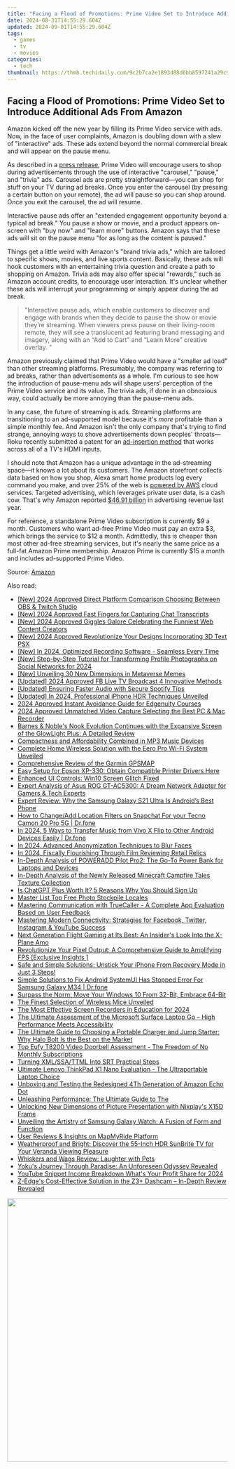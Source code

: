 ```yaml
---
title: "Facing a Flood of Promotions: Prime Video Set to Introduce Additional Ads From Amazon"
date: 2024-08-31T14:55:29.604Z
updated: 2024-09-01T14:55:29.604Z
tags:
  - games
  - tv
  - movies
categories:
  - tech
thumbnail: https://thmb.techidaily.com/9c2b7ca2e1893d88d6bb8597241a29c970bfa10f3bf7e355bd7f5437be375738.jpg
---
```


## Facing a Flood of Promotions: Prime Video Set to Introduce Additional Ads From Amazon

Amazon kicked off the new year by filling its Prime Video service with ads. Now, in the face of user complaints, Amazon is doubling down with a slew of "interactive" ads. These ads extend beyond the normal commercial break and will appear on the pause menu.

 As described in a [press release](https://advertising.amazon.com/blog/amazon-ads-announces-three-new-streaming-tv-ad-formats), Prime Video will encourage users to shop during advertisements through the use of interactive "carousel," "pause," and "trivia" ads. Carousel ads are pretty straightforward—you can shop for stuff on your TV during ad breaks. Once you enter the carousel (by pressing a certain button on your remote), the ad will pause so you can shop around. Once you exit the carousel, the ad will resume.

 Interactive pause ads offer an "extended engagement opportunity beyond a typical ad break." You pause a show or movie, and a product appears on-screen with "buy now" and "learn more" buttons. Amazon says that these ads will sit on the pause menu "for as long as the content is paused."

 Things get a little weird with Amazon's "brand trivia ads," which are tailored to specific shows, movies, and live sports content. Basically, these ads will hook customers with an entertaining trivia question and create a path to shopping on Amazon. Trivia ads may also offer special "rewards," such as Amazon account credits, to encourage user interaction. It's unclear whether these ads will interrupt your programming or simply appear during the ad break.

> "Interactive pause ads, which enable customers to discover and engage with brands when they decide to pause the show or movie they’re streaming. When viewers press pause on their living-room remote, they will see a translucent ad featuring brand messaging and imagery, along with an “Add to Cart” and “Learn More” creative overlay. "

 Amazon previously claimed that Prime Video would have a "smaller ad load" than other streaming platforms. Presumably, the company was referring to ad breaks, rather than advertisements as a whole. I'm curious to see how the introduction of pause-menu ads will shape users' perception of the Prime Video service and its value. The trivia ads, if done in an obnoxious way, could actually be more annoying than the pause-menu ads.

 In any case, the future of streaming is ads. Streaming platforms are transitioning to an ad-supported model because it's _more_ profitable than a simple monthly fee. And Amazon isn't the only company that's trying to find strange, annoying ways to shove advertisements down peoples' throats—Roku recently submitted a patent for an [ad-insertion method](https://www.designrush.com/news/roku-tv-may-display-tailored-ads-every-time-you-pause#:~:text=The%20patent%20application%20for%20%E2%80%9CHDMI,other%20displays%20connected%20via%20HDMI) that works across all of a TV's HDMI inputs.

 I should note that Amazon has a unique advantage in the ad-streaming space—it knows a lot about its customers. The Amazon storefront collects data based on how you shop, Alexa smart home products log every command you make, and over 25% of the web is [powered by AWS](https://www.statista.com/statistics/967365/worldwide-cloud-infrastructure-services-market-share-vendor/#:~:text=In%20the%20fourth%20quarter%20of,with%2010%20percent%20market%20share) cloud services. Targeted advertising, which leverages private user data, is a cash cow. That's why Amazon reported [$46.91 billion](https://www.statista.com/statistics/259814/amazons-worldwide-advertising-revenue-development/) in advertising revenue last year.

 For reference, a standalone Prime Video subscription is currently $9 a month. Customers who want ad-free Prime Video must pay an extra $3, which brings the service to $12 a month. Admittedly, this is cheaper than most other ad-free streaming services, but it's nearly the same price as a full-fat Amazon Prime membership. Amazon Prime is currently $15 a month and includes ad-supported Prime Video.

 Source: [Amazon](https://advertising.amazon.com/blog/amazon-ads-announces-three-new-streaming-tv-ad-formats)

<ins class="adsbygoogle"
     style="display:block"
     data-ad-format="autorelaxed"
     data-ad-client="ca-pub-7571918770474297"
     data-ad-slot="1223367746"></ins>



<ins class="adsbygoogle"
     style="display:block"
     data-ad-client="ca-pub-7571918770474297"
     data-ad-slot="8358498916"
     data-ad-format="auto"
     data-full-width-responsive="true"></ins>

<span class="atpl-alsoreadstyle">Also read:</span>
<div><ul>
<li><a href="https://video-screen-grab.techidaily.com/new-2024-approved-direct-platform-comparison-choosing-between-obs-and-twitch-studio/"><u>[New] 2024 Approved  Direct Platform Comparison  Choosing Between OBS & Twitch Studio</u></a></li>
<li><a href="https://screen-mirroring-recording.techidaily.com/new-2024-approved-fast-fingers-for-capturing-chat-transcripts/"><u>[New] 2024 Approved  Fast Fingers for Capturing Chat Transcripts</u></a></li>
<li><a href="https://youtube-docs.techidaily.com/024-approved-giggles-galore-celebrating-the-funniest-web-content-creators/"><u>[New] 2024 Approved  Giggles Galore  Celebrating the Funniest Web Content Creators</u></a></li>
<li><a href="https://fox-boxes.techidaily.com/new-2024-approved-revolutionize-your-designs-incorporating-3d-text-psx/"><u>[New] 2024 Approved  Revolutionize Your Designs  Incorporating 3D Text PSX</u></a></li>
<li><a href="https://remote-screen-capture.techidaily.com/new-in-2024-optimized-recording-software-seamless-every-time/"><u>[New] In 2024, Optimized Recording Software - Seamless Every Time</u></a></li>
<li><a href="https://instagram-clips.techidaily.com/new-step-by-step-tutorial-for-transforming-profile-photographs-on-social-networks-for-2024/"><u>[New] Step-by-Step Tutorial for Transforming Profile Photographs on Social Networks for 2024</u></a></li>
<li><a href="https://some-guidance.techidaily.com/new-unveiling-30-new-dimensions-in-metaverse-memes/"><u>[New] Unveiling 30 New Dimensions in Metaverse Memes</u></a></li>
<li><a href="https://facebook-video-recording.techidaily.com/updated-2024-approved-fb-live-tv-broadcast-4-innovative-methods/"><u>[Updated] 2024 Approved  FB Live TV Broadcast  4 Innovative Methods</u></a></li>
<li><a href="https://vp-tips.techidaily.com/updated-ensuring-faster-audio-with-secure-spotify-tips/"><u>[Updated] Ensuring Faster Audio with Secure Spotify Tips</u></a></li>
<li><a href="https://fox-friendly.techidaily.com/updated-in-2024-professional-iphone-hdr-techniques-unveiled/"><u>[Updated] In 2024, Professional iPhone HDR Techniques Unveiled</u></a></li>
<li><a href="https://fox-info.techidaily.com/2024-approved-instant-avoidance-guide-for-edgenuity-courses/"><u>2024 Approved  Instant Avoidance Guide for Edgenuity Courses</u></a></li>
<li><a href="https://desktop-recording.techidaily.com/2024-approved-unmatched-video-capture-selecting-the-best-pc-and-mac-recorder/"><u>2024 Approved  Unmatched Video Capture  Selecting the Best PC & Mac Recorder</u></a></li>
<li><a href="https://buynow-reviews.techidaily.com/barnes-and-nobles-nook-evolution-continues-with-the-expansive-screen-of-the-glowlight-plus-a-detailed-review/"><u>Barnes & Noble's Nook Evolution Continues with the Expansive Screen of the GlowLight Plus: A Detailed Review</u></a></li>
<li><a href="https://buynow-reviews.techidaily.com/compactness-and-affordability-combined-in-mp3-music-devices/"><u>Compactness and Affordability Combined in MP3 Music Devices</u></a></li>
<li><a href="https://buynow-reviews.techidaily.com/complete-home-wireless-solution-with-the-eero-pro-wi-fi-system-unveiled/"><u>Complete Home Wireless Solution with the Eero Pro Wi-Fi System Unveiled</u></a></li>
<li><a href="https://buynow-reviews.techidaily.com/comprehensive-review-of-the-garmin-gpsmap/"><u>Comprehensive Review of the Garmin GPSMAP</u></a></li>
<li><a href="https://hardware-updates.techidaily.com/easy-setup-for-epson-xp-330-obtain-compatible-printer-drivers-here/"><u>Easy Setup for Epson XP-330: Obtain Compatible Printer Drivers Here</u></a></li>
<li><a href="https://network-issues.techidaily.com/enhanced-ui-controls-win10-screen-glitch-fixed/"><u>Enhanced UI Controls: Win10 Screen Glitch Fixed</u></a></li>
<li><a href="https://buynow-reviews.techidaily.com/expert-analysis-of-asus-rog-gt-ac5300-a-dream-network-adapter-for-gamers-and-tech-experts/"><u>Expert Analysis of Asus ROG GT-AC5300: A Dream Network Adapter for Gamers & Tech Experts</u></a></li>
<li><a href="https://buynow-reviews.techidaily.com/expert-review-why-the-samsung-galaxy-s21-ultra-is-androids-best-phone/"><u>Expert Review: Why the Samsung Galaxy S21 Ultra Is Android’s Best Phone</u></a></li>
<li><a href="https://review-topics.techidaily.com/how-to-changeadd-location-filters-on-snapchat-for-your-tecno-camon-20-pro-5g-drfone-by-drfone-virtual-android/"><u>How to Change/Add Location Filters on Snapchat For your Tecno Camon 20 Pro 5G | Dr.fone</u></a></li>
<li><a href="https://android-transfer.techidaily.com/in-2024-5-ways-to-transfer-music-from-vivo-x-flip-to-other-android-devices-easily-drfone-by-drfone-transfer-from-android-transfer-from-android/"><u>In 2024, 5 Ways to Transfer Music from Vivo X Flip to Other Android Devices Easily | Dr.fone</u></a></li>
<li><a href="https://extra-lessons.techidaily.com/in-2024-advanced-anonymization-techniques-to-blur-faces/"><u>In 2024, Advanced Anonymization  Techniques to Blur Faces</u></a></li>
<li><a href="https://youtube-stream.techidaily.com/in-2024-fiscally-flourishing-through-film-reviewing-retail-relics/"><u>In 2024, Fiscally Flourishing Through Film  Reviewing Retail Relics</u></a></li>
<li><a href="https://buynow-reviews.techidaily.com/in-depth-analysis-of-poweradd-pilot-pro2-the-go-to-power-bank-for-laptops-and-devices/"><u>In-Depth Analysis of POWERADD Pilot Pro2: The Go-To Power Bank for Laptops and Devices</u></a></li>
<li><a href="https://buynow-reviews.techidaily.com/in-depth-analysis-of-the-newly-released-minecraft-campfire-tales-texture-collection/"><u>In-Depth Analysis of the Newly Released Minecraft Campfire Tales Texture Collection</u></a></li>
<li><a href="https://buynow-reviews.techidaily.com/is-chatgpt-plus-worth-it-5-reasons-why-you-should-sign-up/"><u>Is ChatGPT Plus Worth It? 5 Reasons Why You Should Sign Up</u></a></li>
<li><a href="https://extra-hints.techidaily.com/master-list-top-free-photo-stockpile-locales/"><u>Master List  Top Free Photo Stockpile Locales</u></a></li>
<li><a href="https://buynow-reviews.techidaily.com/mastering-communication-with-truecaller-a-complete-app-evaluation-based-on-user-feedback/"><u>Mastering Communication with TrueCaller - A Complete App Evaluation Based on User Feedback</u></a></li>
<li><a href="https://win-forum.techidaily.com/mastering-modern-connectivity-strategies-for-facebook-twitter-instagram-and-youtube-success/"><u>Mastering Modern Connectivity: Strategies for Facebook, Twitter, Instagram & YouTube Success</u></a></li>
<li><a href="https://buynow-reviews.techidaily.com/next-generation-flight-gaming-at-its-best-an-insiders-look-into-the-x-plane-amo/"><u>Next Generation Flight Gaming at Its Best: An Insider's Look Into the X-Plane Amo</u></a></li>
<li><a href="https://tech-savvy.techidaily.com/revolutionize-your-pixel-output-a-comprehensive-guide-to-amplifying-fps-exclusive-insights/"><u>Revolutionize Your Pixel Output: A Comprehensive Guide to Amplifying FPS [Exclusive Insights ]</u></a></li>
<li><a href="https://os-tips.techidaily.com/safe-and-simple-solutions-unstick-your-iphone-from-recovery-mode-in-just-3-steps/"><u>Safe and Simple Solutions: Unstick Your iPhone From Recovery Mode in Just 3 Steps!</u></a></li>
<li><a href="https://fix-guide.techidaily.com/simple-solutions-to-fix-android-systemui-has-stopped-error-for-samsung-galaxy-m34-drfone-by-drfone-fix-android-problems-fix-android-problems/"><u>Simple Solutions to Fix Android SystemUI Has Stopped Error For Samsung Galaxy M34 | Dr.fone</u></a></li>
<li><a href="https://buynow-reviews.techidaily.com/surpass-the-norm-move-your-windows-10-from-32-bit-embrace-64-bit/"><u>Surpass the Norm: Move Your Windows 10 From 32-Bit, Embrace 64-Bit</u></a></li>
<li><a href="https://buynow-reviews.techidaily.com/the-finest-selection-of-wireless-mice-unveiled/"><u>The Finest Selection of Wireless Mice Unveiled</u></a></li>
<li><a href="https://screen-mirroring-recording.techidaily.com/the-most-effective-screen-recorders-in-education-for-2024/"><u>The Most Effective Screen Recorders in Education for 2024</u></a></li>
<li><a href="https://buynow-reviews.techidaily.com/the-ultimate-assessment-of-the-microsoft-surface-laptop-go-high-performance-meets-accessibility/"><u>The Ultimate Assessment of the Microsoft Surface Laptop Go – High Performance Meets Accessibility</u></a></li>
<li><a href="https://buynow-reviews.techidaily.com/the-ultimate-guide-to-choosing-a-portable-charger-and-jump-starter-why-halo-bolt-is-the-best-on-the-market/"><u>The Ultimate Guide to Choosing a Portable Charger and Jump Starter: Why Halo Bolt Is the Best on the Market</u></a></li>
<li><a href="https://buynow-reviews.techidaily.com/top-eufy-t8200-video-doorbell-assessment-the-freedom-of-no-monthly-subscriptions/"><u>Top Eufy T8200 Video Doorbell Assessment - The Freedom of No Monthly Subscriptions</u></a></li>
<li><a href="https://extra-hints.techidaily.com/turning-xmlssattml-into-srt-practical-steps/"><u>Turning XML/SSA/TTML Into SRT  Practical Steps</u></a></li>
<li><a href="https://buynow-reviews.techidaily.com/ultimate-lenovo-thinkpad-x1-nano-evaluation-the-ultraportable-laptop-choice/"><u>Ultimate Lenovo ThinkPad X1 Nano Evaluation - The Ultraportable Laptop Choice</u></a></li>
<li><a href="https://buynow-reviews.techidaily.com/unboxing-and-testing-the-redesigned-4th-generation-of-amazon-echo-dot/"><u>Unboxing and Testing the Redesigned 4Th Generation of Amazon Echo Dot</u></a></li>
<li><a href="https://buynow-reviews.techidaily.com/unleashing-performance-the-ultimate-guide-to-the/"><u>Unleashing Performance: The Ultimate Guide to The</u></a></li>
<li><a href="https://buynow-reviews.techidaily.com/unlocking-new-dimensions-of-picture-presentation-with-nixplays-x15d-frame/"><u>Unlocking New Dimensions of Picture Presentation with Nixplay's X15D Frame</u></a></li>
<li><a href="https://buynow-reviews.techidaily.com/unveiling-the-artistry-of-samsung-galaxy-watch-a-fusion-of-form-and-function/"><u>Unveiling the Artistry of Samsung Galaxy Watch: A Fusion of Form and Function</u></a></li>
<li><a href="https://buynow-reviews.techidaily.com/user-reviews-and-insights-on-mapmyride-platform/"><u>User Reviews & Insights on MapMyRide Platform</u></a></li>
<li><a href="https://buynow-reviews.techidaily.com/weatherproof-and-bright-discover-the-55-inch-hdr-sunbrite-tv-for-your-veranda-viewing-pleasure/"><u>Weatherproof and Bright: Discover the 55-Inch HDR SunBrite TV for Your Veranda Viewing Pleasure</u></a></li>
<li><a href="https://buynow-reviews.techidaily.com/whiskers-and-wags-review-laughter-with-pets/"><u>Whiskers and Wags Review: Laughter with Pets</u></a></li>
<li><a href="https://buynow-reviews.techidaily.com/yokus-journey-through-paradise-an-unforeseen-odyssey-revealed/"><u>Yoku's Journey Through Paradise: An Unforeseen Odyssey Revealed</u></a></li>
<li><a href="https://facebook-video-share.techidaily.com/youtube-snippet-income-breakdown-whats-your-profit-share-for-2024/"><u>YouTube Snippet Income Breakdown  What's Your Profit Share for 2024</u></a></li>
<li><a href="https://buynow-reviews.techidaily.com/z-edges-cost-effective-solution-in-the-z3plus-dashcam-in-depth-review-revealed/"><u>Z-Edge's Cost-Effective Solution in the Z3+ Dashcam – In-Depth Review Revealed</u></a></li>
</ul></div>

<!-- affiliate ads begin -->
<a href="https://appsumo.8odi.net/c/5597632/2075461/7443" target="_top" id="2075461"><img src="//a.impactradius-go.com/display-ad/7443-2075461" border="0" alt="" width="1200" height="600"/></a><img height="0" width="0" src="https://appsumo.8odi.net/i/5597632/2075461/7443" style="position:absolute;visibility:hidden;" border="0" />
<!-- affiliate ads end -->